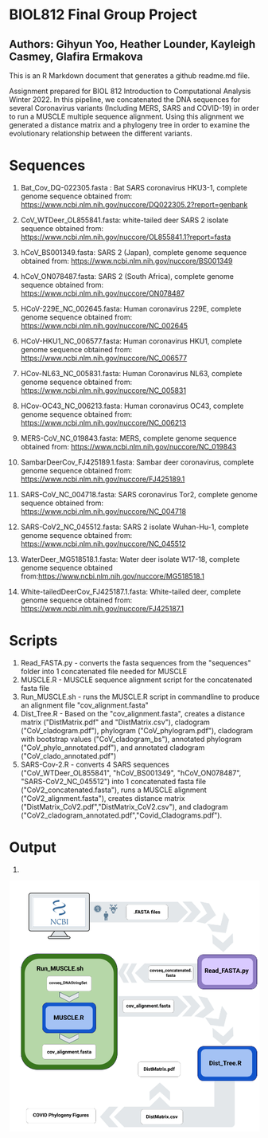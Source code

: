 
# BIOL812 Final Group Project
## Authors: Gihyun Yoo, Heather Lounder, Kayleigh Casmey, Glafira Ermakova

This is an R Markdown document that generates a github readme.md file.

Assignment prepared for BIOL 812 Introduction to Computational Analysis Winter 2022. In this pipeline, we concatenated the DNA sequences for several Coronavirus variants (Including MERS, SARS and COVID-19) in order to run a MUSCLE multiple sequence alignment. Using this alignment we generated a distance matrix and a phylogeny tree in order to examine the evolutionary relationship between the different variants. 

# Sequences
 1. Bat_Cov_DQ-022305.fasta : Bat SARS coronavirus HKU3-1, complete genome
    sequence obtained from: https://www.ncbi.nlm.nih.gov/nuccore/DQ022305.2?report=genbank
    
 2. CoV_WTDeer_OL855841.fasta: white-tailed deer SARS 2 isolate
    sequence obtained from: https://www.ncbi.nlm.nih.gov/nuccore/OL855841.1?report=fasta
    
 3. hCoV_BS001349.fasta: SARS 2 (Japan), complete genome
    sequence obtained from: https://www.ncbi.nlm.nih.gov/nuccore/BS001349
    
 4. hCoV_ON078487.fasta: SARS 2 (South Africa), complete genome 
    sequence obtained from: https://www.ncbi.nlm.nih.gov/nuccore/ON078487
    
 5. HCoV-229E_NC_002645.fasta: Human coronavirus 229E, complete genome
    sequence obtained from: https://www.ncbi.nlm.nih.gov/nuccore/NC_002645
    
 6. HCoV-HKU1_NC_006577.fasta: Human coronavirus HKU1, complete genome
    sequence obtained from: https://www.ncbi.nlm.nih.gov/nuccore/NC_006577
    
 7. HCov-NL63_NC_005831.fasta: Human Coronavirus NL63, complete genome
    sequence obtained from: https://www.ncbi.nlm.nih.gov/nuccore/NC_005831
    
 8. HCov-OC43_NC_006213.fasta: Human coronavirus OC43, complete genome
    sequence obtained from: https://www.ncbi.nlm.nih.gov/nuccore/NC_006213
    
 9. MERS-CoV_NC_019843.fasta: MERS, complete genome
    sequence obtained from: https://www.ncbi.nlm.nih.gov/nuccore/NC_019843
    
10. SambarDeerCov_FJ425189.1.fasta: Sambar deer coronavirus, complete genome
    sequence obtained from: https://www.ncbi.nlm.nih.gov/nuccore/FJ425189.1 
    
11. SARS-CoV_NC_004718.fasta: SARS coronavirus Tor2, complete genome
    sequence obtained from: https://www.ncbi.nlm.nih.gov/nuccore/NC_004718
    
12. SARS-CoV2_NC_045512.fasta: SARS 2 isolate Wuhan-Hu-1, complete genome
    sequence obtained from: https://www.ncbi.nlm.nih.gov/nuccore/NC_045512
    
13. WaterDeer_MG518518.1.fasta: Water deer isolate W17-18, complete genome
    sequence obtained from:https://www.ncbi.nlm.nih.gov/nuccore/MG518518.1 
    
14. White-tailedDeerCov_FJ425187.1.fasta: White-tailed deer, complete genome
    sequence obtained from: https://www.ncbi.nlm.nih.gov/nuccore/FJ425187.1
    
    
# Scripts
1. Read_FASTA.py - converts the fasta sequences from the "sequences" folder    into 1 concatenated file needed for MUSCLE
2. MUSCLE.R - MUSCLE sequence alignment script for the concatenated fasta      file
3. Run_MUSCLE.sh - runs the MUSCLE.R script in commandline to produce an       alignment file "cov_alignment.fasta"
4. Dist_Tree.R - Based on the "cov_alignment.fasta", creates a distance        matrix ("DistMatrix.pdf" and "DistMatrix.csv"), cladogram
   ("CoV_cladogram.pdf"), phylogram ("CoV_phylogram.pdf"), cladogram with      bootstrap values ("CoV_cladogram_bs"), annotated phylogram                  ("CoV_phylo_annotated.pdf"), and annotated cladogram                        ("CoV_clado_annotated.pdf")
5. SARS-Cov-2.R - converts 4 SARS sequences ("CoV_WTDeer_OL855841",            "hCoV_BS001349", "hCoV_ON078487", "SARS-CoV2_NC_045512") into 1             concatenated fasta file ("CoV2_concatenated.fasta"), runs a MUSCLE          alignment ("CoV2_alignment.fasta"), creates distance matrix                 ("DistMatrix_CoV2.pdf","DistMatrix_CoV2.csv"), and cladogram                ("CoV2_cladogram_annotated.pdf","Covid_Cladograms.pdf").


# Output
1. 


![pipeline for the BIOL 812 assignment](./Figures/Pipeline.png)

